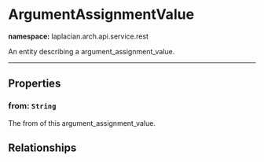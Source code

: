 

# **ArgumentAssignmentValue**
**namespace:** laplacian.arch.api.service.rest

An entity describing a argument_assignment_value.



---

## Properties

### from: `String`
The from of this argument_assignment_value.

## Relationships
